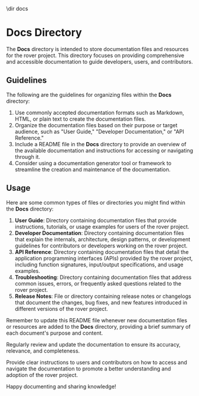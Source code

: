 \dir docs

# Docs Directory

The **Docs** directory is intended to store documentation files and resources for the rover project. This directory focuses on providing comprehensive and accessible documentation to guide developers, users, and contributors.

## Guidelines

The following are the guidelines for organizing files within the **Docs** directory:

1. Use commonly accepted documentation formats such as Markdown, HTML, or plain text to create the documentation files.
2. Organize the documentation files based on their purpose or target audience, such as "User Guide," "Developer Documentation," or "API Reference."
3. Include a README file in the **Docs** directory to provide an overview of the available documentation and instructions for accessing or navigating through it.
4. Consider using a documentation generator tool or framework to streamline the creation and maintenance of the documentation.

## Usage

Here are some common types of files or directories you might find within the **Docs** directory:

1. **User Guide**: Directory containing documentation files that provide instructions, tutorials, or usage examples for users of the rover project.
2. **Developer Documentation**: Directory containing documentation files that explain the internals, architecture, design patterns, or development guidelines for contributors or developers working on the rover project.
3. **API Reference**: Directory containing documentation files that detail the application programming interfaces (APIs) provided by the rover project, including function signatures, input/output specifications, and usage examples.
4. **Troubleshooting**: Directory containing documentation files that address common issues, errors, or frequently asked questions related to the rover project.
5. **Release Notes**: File or directory containing release notes or changelogs that document the changes, bug fixes, and new features introduced in different versions of the rover project.

Remember to update this README file whenever new documentation files or resources are added to the **Docs** directory, providing a brief summary of each document's purpose and content.

Regularly review and update the documentation to ensure its accuracy, relevance, and completeness.

Provide clear instructions to users and contributors on how to access and navigate the documentation to promote a better understanding and adoption of the rover project.

Happy documenting and sharing knowledge!